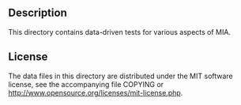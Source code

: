 Description
------------

This directory contains data-driven tests for various aspects of MIA.

License
--------

The data files in this directory are distributed under the MIT software
license, see the accompanying file COPYING or
http://www.opensource.org/licenses/mit-license.php.

